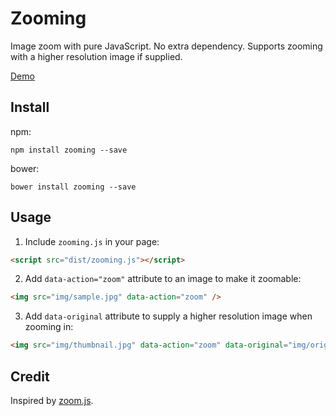 # Zooming

Image zoom with pure JavaScript. No extra dependency. Supports zooming with a higher resolution image if supplied.

[Demo](http://desmonding.me/zooming/)

## Install

npm:

`npm install zooming --save`

bower:

`bower install zooming --save`

## Usage

1. Include `zooming.js` in your page:

  ```html
  <script src="dist/zooming.js"></script>
  ```

2. Add `data-action="zoom"` attribute to an image to make it zoomable:

  ```html
  <img src="img/sample.jpg" data-action="zoom" />
  ```

3. Add `data-original` attribute to supply a higher resolution image when zooming in:

  ```html
  <img src="img/thumbnail.jpg" data-action="zoom" data-original="img/original.jpg" />
  ```

## Credit

Inspired by [zoom.js](https://github.com/fat/zoom.js).
